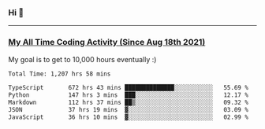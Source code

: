 ### Hi 🙂

---

### <a href="https://wakatime.com/@Eroxl">My All Time Coding Activity (Since Aug 18th 2021)</a>
My goal is to get to 10,000 hours eventually :)
<!--START_SECTION:waka-->

```txt
Total Time: 1,207 hrs 58 mins

TypeScript       672 hrs 43 mins ██████████████░░░░░░░░░░░   55.69 %
Python           147 hrs 3 mins  ███░░░░░░░░░░░░░░░░░░░░░░   12.17 %
Markdown         112 hrs 37 mins ██▒░░░░░░░░░░░░░░░░░░░░░░   09.32 %
JSON             37 hrs 19 mins  ▓░░░░░░░░░░░░░░░░░░░░░░░░   03.09 %
JavaScript       36 hrs 10 mins  ▓░░░░░░░░░░░░░░░░░░░░░░░░   02.99 %
```

<!--END_SECTION:waka-->
